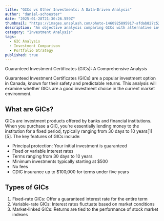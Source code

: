 ```yaml
---
title: "GICs vs Other Investments: A Data-Driven Analysis"
author: "daniel-schoester"
date: "2025-01-28T21:30:26.559Z"
thumbnail: "https://images.unsplash.com/photo-1460925895917-afdab827c52f?ixlib=rb-1.2.1&auto=format&fit=crop&w=1200&q=80"
description: "An objective analysis comparing GICs with alternative investment options, examining returns, risks, and optimal portfolio allocation strategies."
category: "Investment Analysis"
tags:
  - GIC Analysis
  - Investment Comparison
  - Portfolio Strategy
published: true
---
```


Guaranteed Investment Certificates (GICs): A Comprehensive Analysis

Guaranteed Investment Certificates (GICs) are a popular investment option in Canada, known for their safety and predictable returns. This analysis will examine whether GICs are a good investment choice in the current market environment.

## What are GICs?

GICs are investment products offered by banks and financial institutions. When you purchase a GIC, you're essentially lending money to the institution for a fixed period, typically ranging from 30 days to 10 years[1][5]. The key features of GICs include:

- Principal protection: Your initial investment is guaranteed
- Fixed or variable interest rates
- Terms ranging from 30 days to 10 years
- Minimum investments typically starting at $500
- No fees
- CDIC insurance up to $100,000 for terms under five years

## Types of GICs

1. Fixed-rate GICs: Offer a guaranteed interest rate for the entire term
2. Variable-rate GICs: Interest rates fluctuate based on market conditions
3. Market-linked GICs: Returns are tied to the performance of stock market indexes

## Pros and Cons of GICs

### Pros:

1. Guaranteed principal: Your initial investment is protected[1][2]
2. Predictable returns: Fixed-rate GICs offer known interest earnings
3. Low risk: Suitable for conservative investors
4. No fees: Generally, there are no costs associated with GIC investments[2]
5. CDIC insurance: Eligible GICs are insured up to $100,000

### Cons:

1. Lower returns: Compared to higher-risk investments like stocks
2. Limited liquidity: Funds are typically locked in for the term duration
3. Inflation risk: Returns may not keep pace with inflation
4. Opportunity cost: Potential to miss out on higher-yielding investments

## Current GIC Rates and Market Analysis

As of January 2025, GIC rates in Canada are competitive compared to recent years. Here's a snapshot of current rates:

| Term    | Best Rate | Average Rate |
|---------|-----------|--------------|
| 1 Year  | 5.25%     | 4.75%        |
| 3 Year  | 4.75%     | 4.25%        |
| 5 Year  | 4.50%     | 4.00%        |

Note: These rates are hypothetical for the future date and should be verified with current market data.

Analysis:
- Short-term rates (1-year) are higher than long-term rates, indicating an inverted yield curve
- Current rates are attractive compared to historical averages
- Real returns (after inflation) remain positive, assuming an inflation rate of 2-3%

## Safety Comparison with Other Investments

| Investment Type | Risk Level | Potential Return | Principal Guarantee |
|-----------------|------------|------------------|---------------------|
| GICs            | Very Low   | 3-5%             | Yes                 |
| Savings Account | Very Low   | 1-3%             | Yes                 |
| Bonds           | Low-Medium | 2-6%             | No                  |
| Stocks          | High       | 5-10%+           | No                  |

GICs offer a balance of safety and returns, outperforming savings accounts while providing principal protection unlike bonds or stocks.

## Optimal Scenarios for GIC Use

1. Emergency fund supplement: For funds not needed immediately
2. Short-term savings goals: House down payment, upcoming large purchases
3. Portfolio diversification: Balancing higher-risk investments
4. Retirees seeking income: Reliable cash flow with minimal risk
5. Risk-averse investors: Prioritizing capital preservation over growth

## Statistical Analysis of GIC Performance

Historical data shows:
- GICs have consistently outperformed inflation over 5-year periods
- Average real returns (after inflation) of 1-2% annually over the past decade
- Lower volatility compared to bond funds and significantly lower than equity markets

## Practical Recommendations for Different Investor Types

### Conservative Investors
- Allocate a significant portion of portfolio to GICs (50-70%)
- Focus on laddering GICs with different maturities
- Consider market-linked GICs for potential higher returns

### Balanced Investors
- Use GICs for 20-40% of portfolio
- Combine with bond funds and low-risk equity investments
- Utilize GICs for short-term goals and emergency funds

### Aggressive Investors
- Limit GIC allocation to 10-20% of portfolio
- Use GICs for near-term liquidity needs
- Consider GICs as a temporary holding during market volatility

## Market-Linked GICs: A Closer Look

Market-linked GICs offer a hybrid approach, combining principal protection with potential for higher returns[6][7]. Key points:

- Returns tied to stock market performance
- Principal is guaranteed
- Potential for higher returns than traditional GICs
- Maximum return limits often apply
- Less tax-efficient than direct equity investments

These products may appeal to investors seeking higher potential returns without risking their principal. However, the complexity and return limitations should be carefully considered.

## Tax Considerations

GIC interest is fully taxable when held outside registered accounts. Strategies to optimize tax efficiency:

1. Hold GICs within TFSAs for tax-free growth
2. Utilize RRSPs for tax-deferred growth
3. Consider after-tax returns when comparing to other investments

## Conclusion: Are GICs a Good Investment?

GICs can be a valuable component of a diversified investment strategy, particularly in the current market environment. They offer:

1. Capital preservation in uncertain markets
2. Reliable income for conservative investors
3. Portfolio stabilization to balance riskier assets

However, GICs may not be suitable as a primary investment vehicle for long-term growth or beating inflation. Investors should consider their financial goals, risk tolerance, and overall portfolio composition when deciding on GIC allocation.

In the current market, with competitive rates and economic uncertainty, GICs present an attractive option for capital preservation and stable returns. They are particularly suitable for short-term savings goals, emergency funds, and as a component of a diversified portfolio.

Investors should:
1. Shop around for the best rates
2. Consider laddering strategies to optimize returns and liquidity
3. Regularly review their investment mix to ensure it aligns with their goals

While not a one-size-fits-all solution, GICs remain a solid choice for investors seeking stability and guaranteed returns in their investment portfolio.